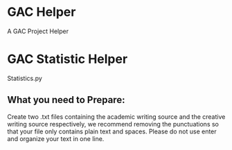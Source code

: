# GAC Helper
A GAC Project Helper

# GAC Statistic Helper
Statistics.py
## What you need to Prepare:
Create two .txt files containing the academic writing source and the creative writing source respectively, we recommend removing the punctuations so that your file only contains plain text and spaces. Please do not use enter and organize your text in one line.
